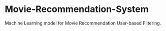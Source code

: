 # Movie-Recommendation-System
Machine Learning model for Movie Recommendation User-based Filtering.

